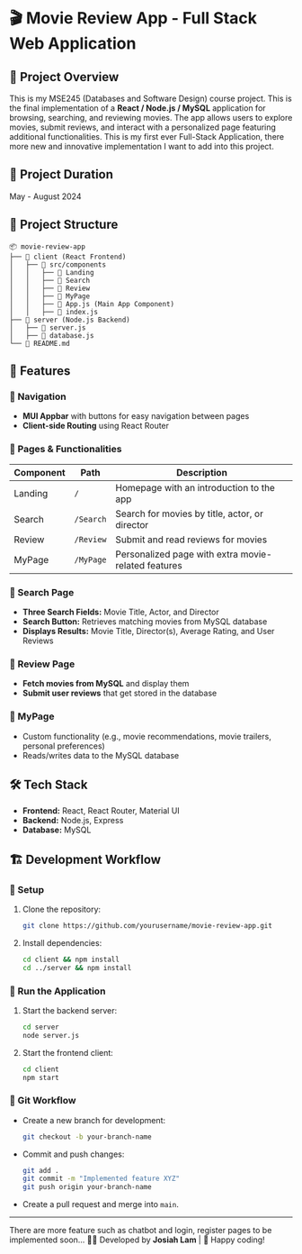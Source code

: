 # 🎬 Movie Review App - Full Stack Web Application

## 🚀 Project Overview
This is my MSE245 (Databases and Software Design) course project. This is the final implementation of a **React / Node.js / MySQL** application for browsing, searching, and reviewing movies. The app allows users to explore movies, submit reviews, and interact with a personalized page featuring additional functionalities. This is my first ever Full-Stack Application, there more new and innovative implementation I want to add into this project. 

## 📅 Project Duration
May - August 2024

## 📂 Project Structure
```
📦 movie-review-app
├── 📂 client (React Frontend)
│   ├── 📂 src/components
│   │   ├── 📂 Landing
│   │   ├── 📂 Search
│   │   ├── 📂 Review
│   │   ├── 📂 MyPage
│   │   ├── 📜 App.js (Main App Component)
│   │   ├── 📜 index.js
├── 📂 server (Node.js Backend)
│   ├── 📜 server.js
│   ├── 📜 database.js
└── 📜 README.md
```

## 🌟 Features
### 🔹 Navigation
- **MUI Appbar** with buttons for easy navigation between pages
- **Client-side Routing** using React Router

### 🔹 Pages & Functionalities
| Component | Path | Description |
|-----------|------|-------------|
| Landing | `/` | Homepage with an introduction to the app |
| Search | `/Search` | Search for movies by title, actor, or director |
| Review | `/Review` | Submit and read reviews for movies |
| MyPage | `/MyPage` | Personalized page with extra movie-related features |

### 🔹 Search Page
- **Three Search Fields:** Movie Title, Actor, and Director
- **Search Button:** Retrieves matching movies from MySQL database
- **Displays Results:** Movie Title, Director(s), Average Rating, and User Reviews

### 🔹 Review Page
- **Fetch movies from MySQL** and display them
- **Submit user reviews** that get stored in the database

### 🔹 MyPage
- Custom functionality (e.g., movie recommendations, movie trailers, personal preferences)
- Reads/writes data to the MySQL database

## 🛠 Tech Stack
- **Frontend:** React, React Router, Material UI
- **Backend:** Node.js, Express
- **Database:** MySQL

## 🏗 Development Workflow
### 🌱 Setup
1. Clone the repository:
   ```sh
   git clone https://github.com/yourusername/movie-review-app.git
   ```
2. Install dependencies:
   ```sh
   cd client && npm install
   cd ../server && npm install
   ```

### 🏃 Run the Application
1. Start the backend server:
   ```sh
   cd server
   node server.js
   ```
2. Start the frontend client:
   ```sh
   cd client
   npm start
   ```

### 🔄 Git Workflow
- Create a new branch for development:
  ```sh
  git checkout -b your-branch-name
  ```
- Commit and push changes:
  ```sh
  git add .
  git commit -m "Implemented feature XYZ"
  git push origin your-branch-name
  ```
- Create a pull request and merge into `main`.
---

There are more feature such as chatbot and login, register pages to be implemented soon... 
👨‍💻 Developed by **Josiah Lam** | 🚀 Happy coding!
